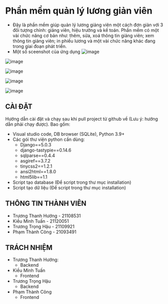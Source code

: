 # Phần mềm quản lý lương giản viên

- Đây là phần mềm giúp quản lý lương giảng viên một cách đơn giản với 3 đối tượng chính: giảng viên, hiệu trưởng và kế toán. Phần mềm có một vài chức năng cơ bản như: thêm, sửa, xoá thông tin giảng viên; xem thông tin giảng viên; in phiếu lương và một vài chức năng khác đang trong giai đoạn phát triển.
- Một số sceenshot của ứng dụng
![image](https://github.com/iuhttthuong/26_Uni-Salaries-Management/assets/128958794/b6d78324-d043-4da5-9017-64986a63d5b3)

![image](https://github.com/iuhttthuong/26_Uni-Salaries-Management/assets/128958794/fd3a163c-bb54-426a-bc1e-adf098199930)

![image](https://github.com/iuhttthuong/26_Uni-Salaries-Management/assets/128958794/0a2b3b2c-c03d-4c69-a10a-5f1cfb0d06d9)

![image](https://github.com/iuhttthuong/26_Uni-Salaries-Management/assets/128958794/98f45c8d-5491-42ee-bbf1-0bf5a48e24d6)

![image](https://github.com/iuhttthuong/26_Uni-Salaries-Management/assets/128958794/11de2824-2298-48d0-87e6-1875c3362fc1)







## CÀI ĐẶT

Hướng dẫn cài đặt và chạy sau khi pull project từ github về (Lưu ý: hướng dẫn phải chạy được). Bao gồm:
- Visual studio code, DB browser (SQLite), Python 3.9+
- Các gói thư viện python cần dùng:
    + Django==5.0.3
    + django-tastypie==0.14.6
    + sqlparse==0.4.4
    + asgiref==3.7.2
    + tinycss2==1.2.1
    + ansi2html==1.8.0
    + html5lib==1.1
- Script tạo database (Để script trong thư mục installation)
- Script tạo dữ liệu (Để script trong thư mục installation)

## THÔNG TIN THÀNH VIÊN

- Trương Thanh Hướng - 21108531
- Kiều Minh Tuấn - 21120051
- Trương Trọng Hậu - 21109921
- Phạm Thành Công - 21093491

## TRÁCH NHIỆM

- Trương Thanh Hướng:
    - Backend
- Kiều Minh Tuấn
    - Frontend
- Trương Trọng Hậu
    - Backend
- Phạm Thành Công
    - Frontend
